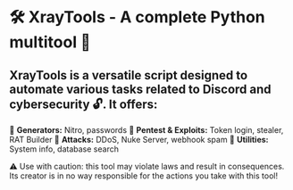 # 🛠️ XrayTools - A complete Python multitool 🚀

## XrayTools is a versatile script designed to automate various tasks related to Discord and cybersecurity 🔓. It offers:

🔹 **Generators:** Nitro, passwords
🔹 **Pentest & Exploits:** Token login, stealer, RAT Builder
🔹 **Attacks:** DDoS, Nuke Server, webhook spam
🔹 **Utilities:** System info, database search

⚠️ Use with caution: this tool may violate laws and result in consequences. Its creator is in no way responsible for the actions you take with this tool!
